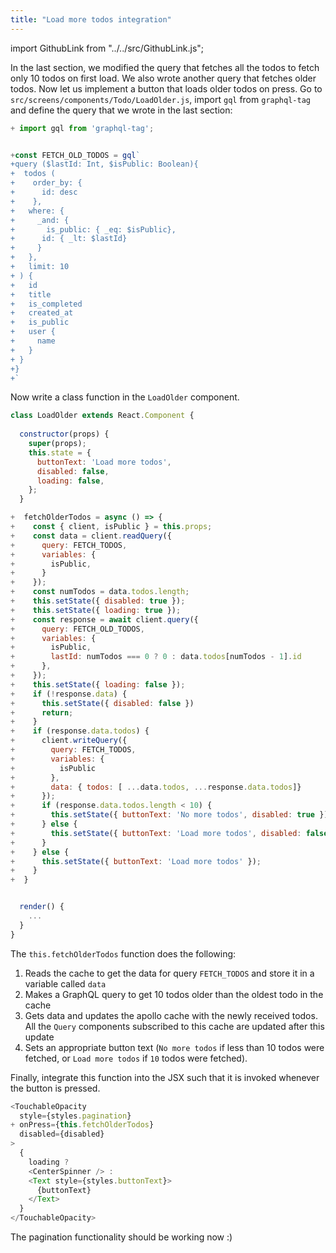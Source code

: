 ```yaml
---
title: "Load more todos integration"
---
```


import GithubLink from "../../src/GithubLink.js";

In the last section, we modified the query that fetches all the todos to fetch only 10 todos on first load. We also wrote another query that fetches older todos. Now let us implement a button that loads older todos on press. Go to `src/screens/components/Todo/LoadOlder.js`, import `gql` from `graphql-tag` and define the query that we wrote in the last section:

<GithubLink link="https://github.com/hasura/graphql-engine/blob/master/community/learn/graphql-tutorials/tutorials/react-native-apollo/app-final/src/screens/components/Todo/LoadOlder.js" text="LoadOlder.js"/>

```js
+ import gql from 'graphql-tag';


+const FETCH_OLD_TODOS = gql`
+query ($lastId: Int, $isPublic: Boolean){
+  todos (
+    order_by: {
+      id: desc
+    },
+   where: {
+     _and: {
+       is_public: { _eq: $isPublic},
+      id: { _lt: $lastId}
+     }
+   },
+   limit: 10
+ ) {
+   id
+   title
+   is_completed
+   created_at
+   is_public
+   user {
+     name
+   }
+ }
+}
+`
```

Now write a class function in the `LoadOlder` component.

```js
class LoadOlder extends React.Component {
 
  constructor(props) {
    super(props);
    this.state = {
      buttonText: 'Load more todos',
      disabled: false,
      loading: false,
    };
  }

+  fetchOlderTodos = async () => {
+    const { client, isPublic } = this.props;
+    const data = client.readQuery({
+      query: FETCH_TODOS,
+      variables: {
+        isPublic,
+      }
+    });
+    const numTodos = data.todos.length;
+    this.setState({ disabled: true });
+    this.setState({ loading: true });
+    const response = await client.query({
+      query: FETCH_OLD_TODOS,
+      variables: {
+        isPublic,
+        lastId: numTodos === 0 ? 0 : data.todos[numTodos - 1].id
+      },
+    });
+    this.setState({ loading: false });
+    if (!response.data) {
+      this.setState({ disabled: false })
+      return;
+    }
+    if (response.data.todos) {
+      client.writeQuery({
+        query: FETCH_TODOS,
+        variables: {
+          isPublic
+        },
+        data: { todos: [ ...data.todos, ...response.data.todos]}
+      });
+      if (response.data.todos.length < 10) {
+        this.setState({ buttonText: 'No more todos', disabled: true })
+      } else {
+        this.setState({ buttonText: 'Load more todos', disabled: false})
+      }
+    } else {
+      this.setState({ buttonText: 'Load more todos' });  
+    }
+  }


  render() {
    ...
  }
}
```

The `this.fetchOlderTodos` function does the following:

1. Reads the cache to get the data for query `FETCH_TODOS` and store it in a variable called `data`
2. Makes a GraphQL query to get 10 todos older than the oldest todo in the cache
3. Gets data and updates the apollo cache with the newly received todos. All the `Query` components subscribed to this cache are updated after this update
4. Sets an appropriate button text (`No more todos` if less than 10 todos were fetched, or `Load more todos` if `10` todos were fetched).

Finally, integrate this function into the JSX such that it is invoked whenever the button is pressed.

```js
<TouchableOpacity
  style={styles.pagination}
+ onPress={this.fetchOlderTodos}
  disabled={disabled}
> 
  {
    loading ?
    <CenterSpinner /> :
    <Text style={styles.buttonText}>
      {buttonText}
    </Text>
  }
</TouchableOpacity> 
```

The pagination functionality should be working now :)


